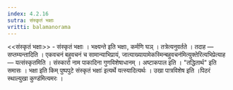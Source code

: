 ```yaml
---
index: 4.2.16
sutra: संस्कृतं भक्षाः
vritti: balamanorama
---
```


<<संस्कृतं भक्षाः>> - संस्कृतं भक्षाः । भक्ष्यन्ते इति भक्षाः, कर्मणि घञ् । तत्रेत्यनुवर्तते । तदाह — सप्तम्यन्तादिति । एकवचनं बहुवचनं च सामान्याभिप्रायं, जात्याख्यायामेकस्मिन्बहुवचन॑मित्युक्तेरित्यभिप्रेत्याह — यत्संस्कृतमिति । संस्कारो नाम पाकादिना गुणविशेषाधानम् । अष्टाकपाल इति । "तद्धितार्थ" इति समासः । भक्षा इति किम्  पुष्पपुटे संस्कृतं भक्षाः॑ इत्यर्थे यत्स्यादित्यर्थः । उखा पात्रविशेष इति ।पिठरं स्थाल्युखा कुण्ड॑मित्यमरः । 